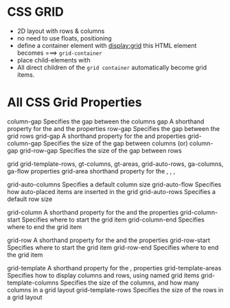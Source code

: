 # CSS GRID
- 2D layout with rows & columns
- no need to use floats, positioning
- define a container element with
    <display:grid>
    this HTML element becomes ===> `grid-container`
- place child-elements with <grid-column> <grid-row>
- All direct children of the `grid container` automatically become grid items.

<!-- ---------------------------------------------------------------------------- -->


# All CSS Grid Properties


column-gap	            Specifies the gap between the columns
gap	                    A shorthand property for the <row-gap> and the <column-gap> properties
row-gap	                Specifies the gap between the grid rows
grid-gap	            A shorthand property for the <grid-row-gap> and <grid-column-gap> properties
grid-column-gap	        Specifies the size of the gap between columns (or) column-gap
grid-row-gap	        Specifies the size of the gap between rows


grid	                grid-template-rows, gt-columns, gt-areas, grid-auto-rows, ga-columns, ga-flow properties
grid-area	            shorthand property for the <grid-row-start>, <grid-column-start>, <grid-row-end>, <grid-column-end>

grid-auto-columns	    Specifies a default column size
grid-auto-flow	        Specifies how auto-placed items are inserted in the grid
grid-auto-rows	        Specifies a default row size

grid-column	            A shorthand property for the <grid-column-start> and the <grid-column-end> properties
grid-column-start	    Specifies where to start the grid item
grid-column-end	        Specifies where to end the grid item


grid-row	            A shorthand property for the <grid-row-start> and the <grid-row-end> properties
grid-row-start	        Specifies where to start the grid item
grid-row-end	        Specifies where to end the grid item


grid-template	        A shorthand property for the <grid-template-rows>, <grid-template-columns> <grid-area> properties
grid-template-areas	    Specifies how to display columns and rows, using named grid items
grid-template-columns	Specifies the size of the columns, and how many columns in a grid layout
grid-template-rows	    Specifies the size of the rows in a grid layout

